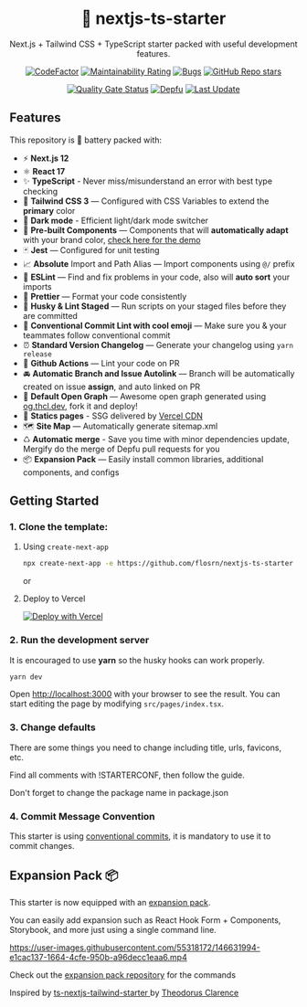 <div align="center">
  <h1>🚀 nextjs-ts-starter</h1>
  <p>Next.js + Tailwind CSS + TypeScript starter packed with useful development features.</p>

[![CodeFactor](https://www.codefactor.io/repository/github/flosrn/nextjs-ts-starter/badge)](https://www.codefactor.io/repository/github/flosrn/nextjs-ts-starter)
[![Maintainability Rating](https://sonarcloud.io/api/project_badges/measure?project=flosrn_nextjs-ts-starter&metric=sqale_rating)](https://sonarcloud.io/dashboard?id=flosrn_nextjs-ts-starter)
[![Bugs](https://sonarcloud.io/api/project_badges/measure?project=flosrn_nextjs-ts-starter&metric=bugs)](https://sonarcloud.io/dashboard?id=flosrn_nextjs-ts-starter)
[![GitHub Repo stars](https://img.shields.io/github/stars/flosrn/nextjs-ts-starter)](https://github.com/flosrn/nextjs-ts-starter/stargazers)

[![Quality Gate Status](https://sonarcloud.io/api/project_badges/measure?project=flosrn_nextjs-ts-starter&metric=alert_status)](https://sonarcloud.io/summary/new_code?id=flosrn_nextjs-ts-starter)
[![Depfu](https://badges.depfu.com/badges/6e20d2307eab6a5bcf3471f17401968a/count.svg)](https://depfu.com/github/flosrn/nextjs-ts-starter?project_id=33576)
[![Last Update](https://img.shields.io/badge/deps%20update-every%20sunday-blue.svg)](https://shields.io/)

</div>

## Features

This repository is 🔋 battery packed with:

- ⚡️ **Next.js 12**
- ⚛️ **React 17**
- ✨ **TypeScript** - Never miss/misunderstand an error with best type checking
- 🍃 **Tailwind CSS 3** — Configured with CSS Variables to extend the **primary** color
- 🌙 **Dark mode** - Efficient light/dark mode switcher 
- 💎 **Pre-built Components** — Components that will **automatically adapt** with your brand color, [check here for the demo](https://nextjs-ts-starter-flosrn.vercel.app/components)
- 🃏 **Jest** — Configured for unit testing
- 📈 **Absolute** Import and Path Alias — Import components using `@/` prefix
- 📏 **ESLint** — Find and fix problems in your code, also will **auto sort** your imports
- 💖 **Prettier** — Format your code consistently
- 🐶 **Husky & Lint Staged** — Run scripts on your staged files before they are committed
- 🤖 **Conventional Commit Lint with cool emoji** — Make sure you & your teammates follow conventional commit
- ⏰ **Standard Version Changelog** — Generate your changelog using `yarn release`
- 👷 **Github Actions** — Lint your code on PR
- 🚘 **Automatic Branch and Issue Autolink** — Branch will be automatically created on issue **assign**, and auto linked on PR
- 👀 **Default Open Graph** — Awesome open graph generated using [og.thcl.dev](https://github.com/theodorusclarence/og), fork it and deploy!
- 🔺 **Statics pages** - SSG delivered by [Vercel CDN](https://vercel.com/)
- 🗺 **Site Map** — Automatically generate sitemap.xml
- ♺ **Automatic merge** - Save you time with minor dependencies update, Mergify do the merge of Depfu pull requests for you
- 📦 **Expansion Pack** — Easily install common libraries, additional components, and configs

## Getting Started

### 1. Clone the template:

1. Using `create-next-app`

   ```bash
   npx create-next-app -e https://github.com/flosrn/nextjs-ts-starter project-name
   ```

   or

2. Deploy to Vercel

   [![Deploy with Vercel](https://vercel.com/button)]()

### 2. Run the development server

It is encouraged to use **yarn** so the husky hooks can work properly.

```bash
yarn dev
```

Open [http://localhost:3000](http://localhost:3000) with your browser to see the result. You can start editing the page by modifying `src/pages/index.tsx`.

### 3. Change defaults

There are some things you need to change including title, urls, favicons, etc.

Find all comments with !STARTERCONF, then follow the guide.

Don't forget to change the package name in package.json

### 4. Commit Message Convention

This starter is using [conventional commits](https://www.conventionalcommits.org/en/v1.0.0/), it is mandatory to use it to commit changes.

## Expansion Pack 📦

This starter is now equipped with an [expansion pack](https://github.com/flosrn/expansion-pack).

You can easily add expansion such as React Hook Form + Components, Storybook, and more just using a single command line.

https://user-images.githubusercontent.com/55318172/146631994-e1cac137-1664-4cfe-950b-a96decc1eaa6.mp4

Check out the [expansion pack repository](https://github.com/flosrn/expansion-pack) for the commands


<p>Inspired by <a href="https://github.
com/theodorusclarence/ts-nextjs-tailwind-starter">ts-nextjs-tailwind-starter
</a> by <a href="https://theodorusclarence.com">Theodorus 
Clarence</a></p>
